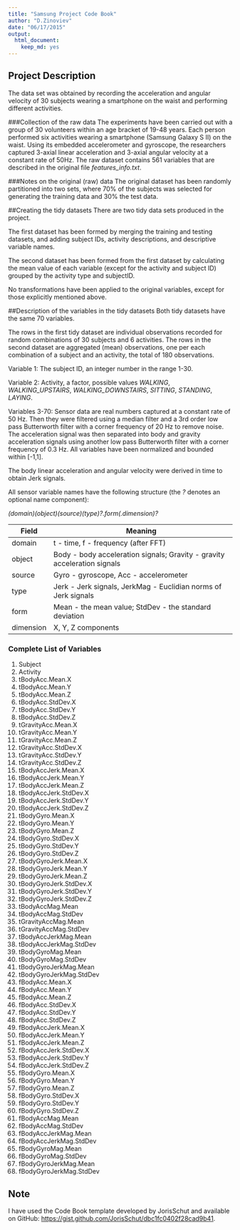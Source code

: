 ```yaml
---
title: "Samsung Project Code Book"
author: "D.Zinoviev"
date: "06/17/2015"
output:
  html_document:
    keep_md: yes
---
```

## Project Description
The data set was obtained by recording the acceleration and angular velocity of 30 subjects wearing a smartphone on the waist and performing different activities.

###Collection of the raw data
The experiments have been carried out with a group of 30 volunteers within an age bracket of 19-48 years. Each person performed six activities wearing a smartphone (Samsung Galaxy S II) on the waist. Using its embedded accelerometer and gyroscope, the researchers captured 3-axial linear acceleration and 3-axial angular velocity at a constant rate of 50Hz. The raw dataset contains 561 variables that are described in the original file *features_info.txt*.

###Notes on the original (raw) data 
The original dataset has been randomly partitioned into two sets, where 70% of the subjects was selected for generating the training data and 30% the test data.

##Creating the tidy datasets
There are two tidy data sets produced in the project.

The first dataset has been formed by merging the training and testing datasets, and adding subject IDs, activity descriptions, and descriptive variable names.

The second dataset has been formed from the first dataset by calculating the mean value of each variable (except for the activity and subject ID) grouped by the activity type and subjectID.

No transformations have been applied to the original variables, except for those explicitly mentioned above.

##Description of the variables in the tidy datasets
Both tidy datasets have the same 70 variables.

The rows in the first tidy dataset are individual observations recorded for random combinations of 30 subjects and 6 activities. The rows in the second dataset are aggregated (mean) observations, one per each combination of a subject and an activity, the total of 180 observations.

Variable 1: The subject ID, an integer number in the range 1-30.

Variable 2: Activity, a factor, possible values *WALKING*, *WALKING_UPSTAIRS*, *WALKING_DOWNSTAIRS*, *SITTING*, *STANDING*, *LAYING*.

Variables 3-70: Sensor data are real numbers captured at a constant rate of 50 Hz. Then they were filtered using a median filter and a 3rd order low pass Butterworth filter with a corner frequency of 20 Hz to remove noise. The acceleration signal was then separated into body and gravity acceleration signals using another low pass Butterworth filter with a corner frequency of 0.3 Hz. All variables have been normalized and bounded within [-1,1].

The body linear acceleration and angular velocity were derived in time to obtain Jerk signals.

All sensor variable names have the following structure (the *?* denotes an optional name component):

*(domain)(object)(source)(type)?.form(.dimension)?*

| Field | Meaning 
| ----- | ------- 
| domain | t - time, f - frequency (after FFT)
| object | Body - body acceleration signals; Gravity - gravity acceleration signals
| source | Gyro - gyroscope, Acc - accelerometer
| type | Jerk - Jerk signals, JerkMag - Euclidian norms of Jerk signals
| form | Mean - the mean value; StdDev  - the standard deviation
| dimension | X, Y, Z components

### Complete List of Variables
1. Subject
2. Activity
3. tBodyAcc.Mean.X
4. tBodyAcc.Mean.Y
1. tBodyAcc.Mean.Z
1. tBodyAcc.StdDev.X
1. tBodyAcc.StdDev.Y
1. tBodyAcc.StdDev.Z
1. tGravityAcc.Mean.X
1. tGravityAcc.Mean.Y
1. tGravityAcc.Mean.Z
1. tGravityAcc.StdDev.X   
1. tGravityAcc.StdDev.Y
1. tGravityAcc.StdDev.Z
1. tBodyAccJerk.Mean.X    
1. tBodyAccJerk.Mean.Y
1. tBodyAccJerk.Mean.Z
1. tBodyAccJerk.StdDev.X  
1. tBodyAccJerk.StdDev.Y  
1. tBodyAccJerk.StdDev.Z  
1. tBodyGyro.Mean.X       
1. tBodyGyro.Mean.Y  
1. tBodyGyro.Mean.Z  
1. tBodyGyro.StdDev.X     
1. tBodyGyro.StdDev.Y  
1. tBodyGyro.StdDev.Z  
1. tBodyGyroJerk.Mean.X   
1. tBodyGyroJerk.Mean.Y  
1. tBodyGyroJerk.Mean.Z  
1. tBodyGyroJerk.StdDev.X
1. tBodyGyroJerk.StdDev.Y  
1. tBodyGyroJerk.StdDev.Z  
1. tBodyAccMag.Mean       
1. tBodyAccMag.StdDev  
1. tGravityAccMag.Mean  
1. tGravityAccMag.StdDev  
1. tBodyAccJerkMag.Mean  
1. tBodyAccJerkMag.StdDev  
1. tBodyGyroMag.Mean      
1. tBodyGyroMag.StdDev  
1. tBodyGyroJerkMag.Mean  
1. tBodyGyroJerkMag.StdDev
1. fBodyAcc.Mean.X  
1. fBodyAcc.Mean.Y 
1. fBodyAcc.Mean.Z       
1. fBodyAcc.StdDev.X  
1. fBodyAcc.StdDev.Y  
1. fBodyAcc.StdDev.Z      
1. fBodyAccJerk.Mean.X  
1. fBodyAccJerk.Mean.Y  
1. fBodyAccJerk.Mean.Z    
1. fBodyAccJerk.StdDev.X  
1. fBodyAccJerk.StdDev.Y  
1. fBodyAccJerk.StdDev.Z  
1. fBodyGyro.Mean.X  
1. fBodyGyro.Mean.Y  
1. fBodyGyro.Mean.Z       
1. fBodyGyro.StdDev.X  
1. fBodyGyro.StdDev.Y  
1. fBodyGyro.StdDev.Z    
1. fBodyAccMag.Mean  
1. fBodyAccMag.StdDev  
1. fBodyAccJerkMag.Mean 
1. fBodyAccJerkMag.StdDev  
1. fBodyGyroMag.Mean  
1. fBodyGyroMag.StdDev    
1. fBodyGyroJerkMag.Mean  
1. fBodyGyroJerkMag.StdDev

## Note
I have used the Code Book template developed by JorisSchut and available on GitHub: https://gist.github.com/JorisSchut/dbc1fc0402f28cad9b41.